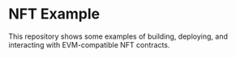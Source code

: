 # NFT Example

This repository shows some examples of building, deploying, and interacting with EVM-compatible NFT contracts.

